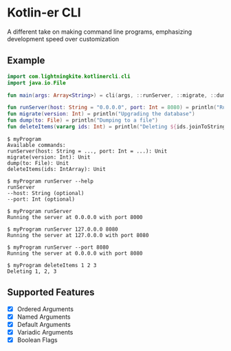 # Kotlin-er CLI

A different take on making command line programs, emphasizing development speed over customization

## Example

```kotlin
import com.lightningkite.kotlinercli.cli
import java.io.File

fun main(args: Array<String>) = cli(args, ::runServer, ::migrate, ::dump, ::deleteItems)

fun runServer(host: String = "0.0.0.0", port: Int = 8080) = println("Running the server at $host on port $port")
fun migrate(version: Int) = println("Upgrading the database")
fun dump(to: File) = println("Dumping to a file")
fun deleteItems(vararg ids: Int) = println("Deleting ${ids.joinToString()}")
```

```
$ myProgram
Available commands:
runServer(host: String = ..., port: Int = ...): Unit
migrate(version: Int): Unit
dump(to: File): Unit
deleteItems(ids: IntArray): Unit

$ myProgram runServer --help
runServer
--host: String (optional)
--port: Int (optional)

$ myProgram runServer
Running the server at 0.0.0.0 with port 8000

$ myProgram runServer 127.0.0.0 8080
Running the server at 127.0.0.0 with port 8080

$ myProgram runServer --port 8080
Running the server at 0.0.0.0 with port 8080

$ myProgram deleteItems 1 2 3
Deleting 1, 2, 3
```

## Supported Features

- [X] Ordered Arguments
- [X] Named Arguments
- [X] Default Arguments
- [X] Variadic Arguments
- [X] Boolean Flags